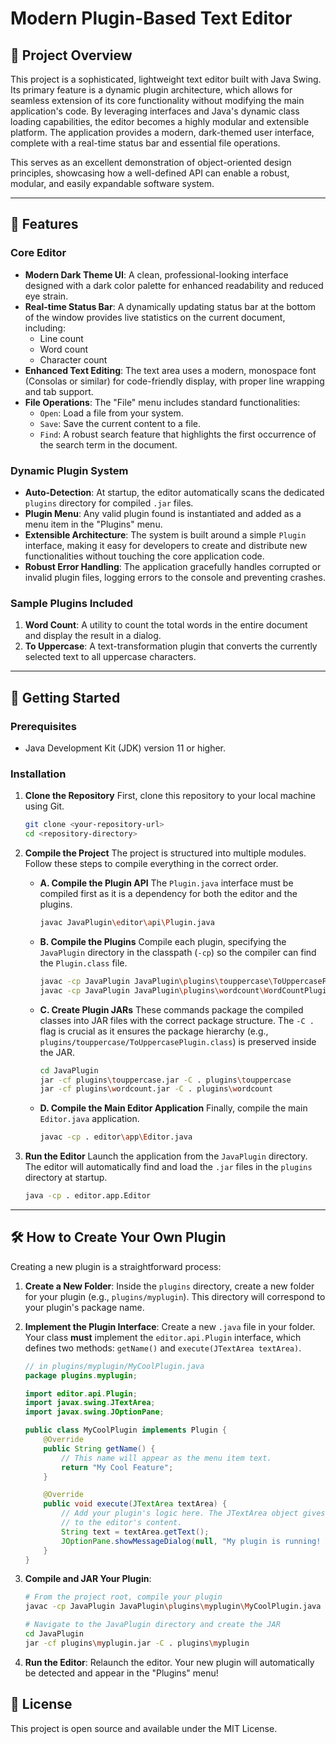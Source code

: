 # Modern Plugin-Based Text Editor

## 📖 Project Overview

This project is a sophisticated, lightweight text editor built with Java Swing. Its primary feature is a dynamic plugin architecture, which allows for seamless extension of its core functionality without modifying the main application's code. By leveraging interfaces and Java's dynamic class loading capabilities, the editor becomes a highly modular and extensible platform. The application provides a modern, dark-themed user interface, complete with a real-time status bar and essential file operations.

This serves as an excellent demonstration of object-oriented design principles, showcasing how a well-defined API can enable a robust, modular, and easily expandable software system.

---

## 🌟 Features

### Core Editor
-   **Modern Dark Theme UI**: A clean, professional-looking interface designed with a dark color palette for enhanced readability and reduced eye strain.
-   **Real-time Status Bar**: A dynamically updating status bar at the bottom of the window provides live statistics on the current document, including:
    -   Line count
    -   Word count
    -   Character count
-   **Enhanced Text Editing**: The text area uses a modern, monospace font (Consolas or similar) for code-friendly display, with proper line wrapping and tab support.
-   **File Operations**: The "File" menu includes standard functionalities:
    -   `Open`: Load a file from your system.
    -   `Save`: Save the current content to a file.
    -   `Find`: A robust search feature that highlights the first occurrence of the search term in the document.

### Dynamic Plugin System
-   **Auto-Detection**: At startup, the editor automatically scans the dedicated `plugins` directory for compiled `.jar` files.
-   **Plugin Menu**: Any valid plugin found is instantiated and added as a menu item in the "Plugins" menu.
-   **Extensible Architecture**: The system is built around a simple `Plugin` interface, making it easy for developers to create and distribute new functionalities without touching the core application code.
-   **Robust Error Handling**: The application gracefully handles corrupted or invalid plugin files, logging errors to the console and preventing crashes.

### Sample Plugins Included
1.  **Word Count**: A utility to count the total words in the entire document and display the result in a dialog.
2.  **To Uppercase**: A text-transformation plugin that converts the currently selected text to all uppercase characters.

---

## 🚀 Getting Started

### Prerequisites
-   Java Development Kit (JDK) version 11 or higher.

### Installation

1.  **Clone the Repository**
    First, clone this repository to your local machine using Git.

    ```bash
    git clone <your-repository-url>
    cd <repository-directory>
    ```

2.  **Compile the Project**
    The project is structured into multiple modules. Follow these steps to compile everything in the correct order.

    -   **A. Compile the Plugin API**
        The `Plugin.java` interface must be compiled first as it is a dependency for both the editor and the plugins.
        ```bash
        javac JavaPlugin\editor\api\Plugin.java
        ```

    -   **B. Compile the Plugins**
        Compile each plugin, specifying the `JavaPlugin` directory in the classpath (`-cp`) so the compiler can find the `Plugin.class` file.
        ```bash
        javac -cp JavaPlugin JavaPlugin\plugins\touppercase\ToUppercasePlugin.java
        javac -cp JavaPlugin JavaPlugin\plugins\wordcount\WordCountPlugin.java
        ```

    -   **C. Create Plugin JARs**
        These commands package the compiled classes into JAR files with the correct package structure. The `-C .` flag is crucial as it ensures the package hierarchy (e.g., `plugins/touppercase/ToUppercasePlugin.class`) is preserved inside the JAR.
        ```bash
        cd JavaPlugin
        jar -cf plugins\touppercase.jar -C . plugins\touppercase
        jar -cf plugins\wordcount.jar -C . plugins\wordcount
        ```

    -   **D. Compile the Main Editor Application**
        Finally, compile the main `Editor.java` application.
        ```bash
        javac -cp . editor\app\Editor.java
        ```

3.  **Run the Editor**
    Launch the application from the `JavaPlugin` directory. The editor will automatically find and load the `.jar` files in the `plugins` directory at startup.
    ```bash
    java -cp . editor.app.Editor
    ```

---

## 🛠 How to Create Your Own Plugin

Creating a new plugin is a straightforward process:

1.  **Create a New Folder**: Inside the `plugins` directory, create a new folder for your plugin (e.g., `plugins/myplugin`). This directory will correspond to your plugin's package name.

2.  **Implement the Plugin Interface**: Create a new `.java` file in your folder. Your class **must** implement the `editor.api.Plugin` interface, which defines two methods: `getName()` and `execute(JTextArea textArea)`.

    ```java
    // in plugins/myplugin/MyCoolPlugin.java
    package plugins.myplugin;

    import editor.api.Plugin;
    import javax.swing.JTextArea;
    import javax.swing.JOptionPane;

    public class MyCoolPlugin implements Plugin {
        @Override
        public String getName() {
            // This name will appear as the menu item text.
            return "My Cool Feature";
        }

        @Override
        public void execute(JTextArea textArea) {
            // Add your plugin's logic here. The JTextArea object gives you access
            // to the editor's content.
            String text = textArea.getText();
            JOptionPane.showMessageDialog(null, "My plugin is running! The text has " + text.length() + " characters.");
        }
    }
    ```

3.  **Compile and JAR Your Plugin**:
    ```bash
    # From the project root, compile your plugin
    javac -cp JavaPlugin JavaPlugin\plugins\myplugin\MyCoolPlugin.java

    # Navigate to the JavaPlugin directory and create the JAR
    cd JavaPlugin
    jar -cf plugins\myplugin.jar -C . plugins\myplugin
    ```

4.  **Run the Editor**: Relaunch the editor. Your new plugin will automatically be detected and appear in the "Plugins" menu!

## 📄 License

This project is open source and available under the MIT License.
